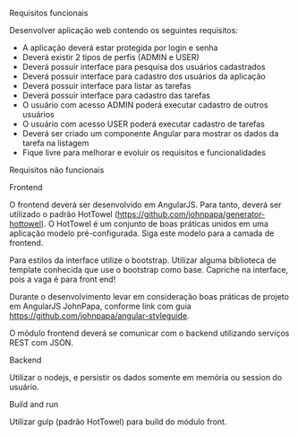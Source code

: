 Requisitos funcionais

Desenvolver aplicação web contendo os seguintes requisitos:
  - A aplicação deverá estar protegida por login e senha
  - Deverá existir 2 tipos de perfis (ADMIN e USER)
  - Deverá possuir interface para pesquisa dos usuários cadastrados
  - Deverá possuir interface para cadastro dos usuários da aplicação
  - Deverá possuir interface para listar as tarefas
  - Deverá possuir interface para cadastro das tarefas
  - O usuário com acesso ADMIN poderá executar cadastro de outros usuários
  - O usuário com acesso USER poderá executar cadastro de tarefas
  - Deverá ser criado um componente Angular para mostrar os dados da tarefa na listagem
  - Fique livre para melhorar e evoluir os requisitos e funcionalidades


Requisitos não funcionais

Frontend

O frontend deverá ser desenvolvido em AngularJS. Para tanto, deverá ser utilizado o padrão HotTowel (https://github.com/johnpapa/generator-hottowel). 
O HotTowel é um conjunto de boas práticas unidos em uma aplicação modelo pré-configurada. Siga este modelo para a camada de frontend.

Para estilos da interface utilize o bootstrap. Utilizar alguma biblioteca de template conhecida que use o bootstrap como base. Capriche na interface, 
pois a vaga é para front end!

Durante o desenvolvimento levar em consideração boas práticas de projeto em AngularJS JohnPapa, conforme link com guia https://github.com/johnpapa/angular-styleguide.

O módulo frontend deverá se comunicar com o backend utilizando serviços REST com JSON.


Backend

Utilizar o nodejs, e persistir os dados somente em memória ou session do usuário.
 


Build and run

Utilizar gulp (padrão HotTowel) para build do módulo front.